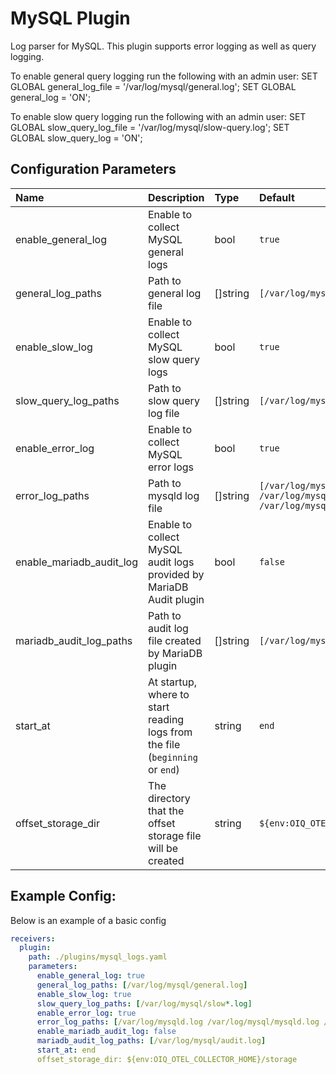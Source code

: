 # MySQL Plugin

Log parser for MySQL.
This plugin supports error logging as well as query logging.

To enable general query logging run the following with an admin user:
 SET GLOBAL general_log_file = '/var/log/mysql/general.log';
 SET GLOBAL general_log = 'ON';

To enable slow query logging run the following with an admin user:
  SET GLOBAL slow_query_log_file = '/var/log/mysql/slow-query.log';
  SET GLOBAL slow_query_log = 'ON';


## Configuration Parameters

| Name | Description | Type | Default | Required | Values |
|:-- |:-- |:-- |:-- |:-- |:-- |
| enable_general_log | Enable to collect MySQL general logs | bool | `true` | false |  |
| general_log_paths | Path to general log file | []string | `[/var/log/mysql/general.log]` | false |  |
| enable_slow_log | Enable to collect MySQL slow query logs | bool | `true` | false |  |
| slow_query_log_paths | Path to slow query log file | []string | `[/var/log/mysql/slow*.log]` | false |  |
| enable_error_log | Enable to collect MySQL error logs | bool | `true` | false |  |
| error_log_paths | Path to mysqld log file | []string | `[/var/log/mysqld.log /var/log/mysql/mysqld.log /var/log/mysql/error.log]` | false |  |
| enable_mariadb_audit_log | Enable to collect MySQL audit logs provided by MariaDB Audit plugin | bool | `false` | false |  |
| mariadb_audit_log_paths | Path to audit log file created by MariaDB plugin | []string | `[/var/log/mysql/audit.log]` | false |  |
| start_at | At startup, where to start reading logs from the file (`beginning` or `end`) | string | `end` | false | `beginning`, `end` |
| offset_storage_dir | The directory that the offset storage file will be created | string | `${env:OIQ_OTEL_COLLECTOR_HOME}/storage` | false |  |

## Example Config:

Below is an example of a basic config

```yaml
receivers:
  plugin:
    path: ./plugins/mysql_logs.yaml
    parameters:
      enable_general_log: true
      general_log_paths: [/var/log/mysql/general.log]
      enable_slow_log: true
      slow_query_log_paths: [/var/log/mysql/slow*.log]
      enable_error_log: true
      error_log_paths: [/var/log/mysqld.log /var/log/mysql/mysqld.log /var/log/mysql/error.log]
      enable_mariadb_audit_log: false
      mariadb_audit_log_paths: [/var/log/mysql/audit.log]
      start_at: end
      offset_storage_dir: ${env:OIQ_OTEL_COLLECTOR_HOME}/storage
```
